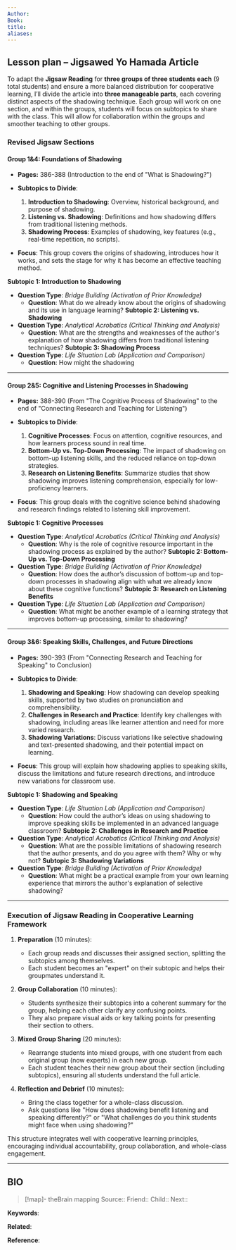 ```yaml
---
Author: 
Book: 
title: 
aliases:
---
```

## Lesson plan – Jigsawed Yo Hamada Article

To adapt the **Jigsaw Reading** for **three groups of three students each** (9 total students) and ensure a more balanced distribution for cooperative learning, I’ll divide the article into **three manageable parts**, each covering distinct aspects of the shadowing technique. Each group will work on one section, and within the groups, students will focus on subtopics to share with the class. This will allow for collaboration within the groups and smoother teaching to other groups.

### Revised Jigsaw Sections

#### **Group 1&4: Foundations of Shadowing** 
- **Pages:** 386-388 (Introduction to the end of "What is Shadowing?")
- **Subtopics to Divide**:
  1. **Introduction to Shadowing**: Overview, historical background, and purpose of shadowing.
  2. **Listening vs. Shadowing**: Definitions and how shadowing differs from traditional listening methods.
  3. **Shadowing Process**: Examples of shadowing, key features (e.g., real-time repetition, no scripts).

- **Focus**: This group covers the origins of shadowing, introduces how it works, and sets the stage for why it has become an effective teaching method.

**Subtopic 1: Introduction to Shadowing**  
- **Question Type**: *Bridge Building (Activation of Prior Knowledge)*  
  - **Question**: What do we already know about the origins of shadowing and its use in language learning?
**Subtopic 2: Listening vs. Shadowing**  
- **Question Type**: *Analytical Acrobatics (Critical Thinking and Analysis)*  
  - **Question**: What are the strengths and weaknesses of the author's explanation of how shadowing differs from traditional listening techniques?
**Subtopic 3: Shadowing Process**  
- **Question Type**: *Life Situation Lab (Application and Comparison)*  
  - **Question**: How might the shadowing

---

#### **Group 2&5: Cognitive and Listening Processes in Shadowing**
- **Pages:** 388-390 (From "The Cognitive Process of Shadowing" to the end of "Connecting Research and Teaching for Listening")
- **Subtopics to Divide**:
  1. **Cognitive Processes**: Focus on attention, cognitive resources, and how learners process sound in real time.
  2. **Bottom-Up vs. Top-Down Processing**: The impact of shadowing on bottom-up listening skills, and the reduced reliance on top-down strategies.
  3. **Research on Listening Benefits**: Summarize studies that show shadowing improves listening comprehension, especially for low-proficiency learners.

- **Focus**: This group deals with the cognitive science behind shadowing and research findings related to listening skill improvement.

**Subtopic 1: Cognitive Processes**  
- **Question Type**: *Analytical Acrobatics (Critical Thinking and Analysis)*  
  - **Question**: Why is the role of cognitive resource important in the shadowing process as explained by the author?
**Subtopic 2: Bottom-Up vs. Top-Down Processing**  
- **Question Type**: *Bridge Building (Activation of Prior Knowledge)*  
  - **Question**: How does the author’s discussion of bottom-up and top-down processes in shadowing align with what we already know about these cognitive functions?
**Subtopic 3: Research on Listening Benefits**  
- **Question Type**: *Life Situation Lab (Application and Comparison)*  
  - **Question**: What might be another example of a learning strategy that improves bottom-up processing, similar to shadowing?

---

#### **Group 3&6: Speaking Skills, Challenges, and Future Directions** 
- **Pages:** 390-393 (From "Connecting Research and Teaching for Speaking" to Conclusion)
- **Subtopics to Divide**:
  1. **Shadowing and Speaking**: How shadowing can develop speaking skills, supported by two studies on pronunciation and comprehensibility.
  2. **Challenges in Research and Practice**: Identify key challenges with shadowing, including areas like learner attention and need for more varied research.
  3. **Shadowing Variations**: Discuss variations like selective shadowing and text-presented shadowing, and their potential impact on learning.

- **Focus**: This group will explain how shadowing applies to speaking skills, discuss the limitations and future research directions, and introduce new variations for classroom use.

**Subtopic 1: Shadowing and Speaking**  
- **Question Type**: *Life Situation Lab (Application and Comparison)*  
  - **Question**: How could the author’s ideas on using shadowing to improve speaking skills be implemented in an advanced language classroom?
**Subtopic 2: Challenges in Research and Practice**  
- **Question Type**: *Analytical Acrobatics (Critical Thinking and Analysis)*  
  - **Question**: What are the possible limitations of shadowing research that the author presents, and do you agree with them? Why or why not?
**Subtopic 3: Shadowing Variations**  
- **Question Type**: *Bridge Building (Activation of Prior Knowledge)*  
  - **Question**: What might be a practical example from your own learning experience that mirrors the author's explanation of selective shadowing?

---

### Execution of Jigsaw Reading in Cooperative Learning Framework

1. **Preparation** (10 minutes):
   - Each group reads and discusses their assigned section, splitting the subtopics among themselves.
   - Each student becomes an "expert" on their subtopic and helps their groupmates understand it.

2. **Group Collaboration** (10 minutes):
   - Students synthesize their subtopics into a coherent summary for the group, helping each other clarify any confusing points.
   - They also prepare visual aids or key talking points for presenting their section to others.

3. **Mixed Group Sharing** (20 minutes):
   - Rearrange students into mixed groups, with one student from each original group (now experts) in each new group.
   - Each student teaches their new group about their section (including subtopics), ensuring all students understand the full article.

4. **Reflection and Debrief** (10 minutes):
   - Bring the class together for a whole-class discussion.
   - Ask questions like "How does shadowing benefit listening and speaking differently?" or "What challenges do you think students might face when using shadowing?"

This structure integrates well with cooperative learning principles, encouraging individual accountability, group collaboration, and whole-class engagement.

***
## BIO
> [!map]- theBrain mapping
> Source::
> Friend::
> Child::
> Next::

**Keywords**:

**Related**:

**Reference**: 